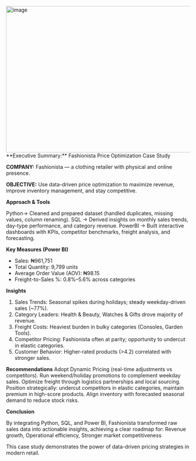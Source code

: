 <img width="600" height="401" alt="image" src="https://github.com/user-attachments/assets/38ce237b-c8cd-417b-ba7d-4b5cffb6970e" />
**Executive Summary:** Fashionista Price Optimization Case Study

**COMPANY:** Fashionista — a clothing retailer with physical and online presence.

**OBJECTIVE:** Use data-driven price optimization to maximize revenue, improve inventory management, and stay competitive.

**Approach & Tools**

Python→ Cleaned and prepared dataset (handled duplicates, missing values, column renaming).
SQL → Derived insights on monthly sales trends, day-type performance, and category revenue.
PowerBI → Built interactive dashboards with KPIs, competitor benchmarks, freight analysis, and forecasting.

**Key Measures (Power BI)**

- Sales: ₦961,751
- Total Quantity: 9,799 units
- Average Order Value (AOV): ₦98.15
- Freight-to-Sales %: 0.8%–5.6% across categories

**Insights**
1. Sales Trends: Seasonal spikes during holidays; steady weekday-driven sales (\~77%).
2. Category Leaders: Health & Beauty, Watches & Gifts drove majority of revenue.
3. Freight Costs: Heaviest burden in bulky categories (Consoles, Garden Tools).
4. Competitor Pricing: Fashionista often at parity; opportunity to undercut in elastic categories.
5. Customer Behavior: Higher-rated products (>4.2) correlated with stronger sales.

**Recommendations**
Adopt Dynamic Pricing (real-time adjustments vs competitors).
Run weekend/holiday promotions to complement weekday sales.
Optimize freight through logistics partnerships and local sourcing.
Position strategically: undercut competitors in elastic categories, maintain premium in high-score products.
Align inventory with forecasted seasonal demand to reduce stock risks.

**Conclusion**

By integrating Python, SQL, and Power BI, Fashionista transformed raw sales data into actionable insights, achieving a clear roadmap for: Revenue growth, Operational efficiency, Stronger market competitiveness

This case study demonstrates the power of data-driven pricing strategies in modern retail.
